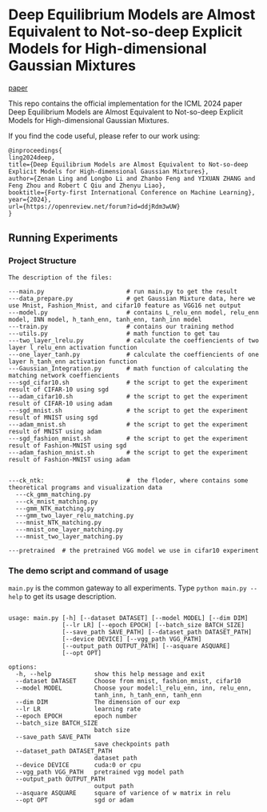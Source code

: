 # Deep Equilibrium Models are Almost Equivalent to Not-so-deep Explicit Models for High-dimensional Gaussian Mixtures

[paper](https://openreview.net/forum?id=ddjRdm3wUW)

This repo contains the official implementation for the ICML 2024 paper Deep Equilibrium Models are Almost Equivalent to Not-so-deep Explicit Models for High-dimensional Gaussian Mixtures.

If you find the code useful, please refer to our work using:

```
@inproceedings{
ling2024deep,
title={Deep Equilibrium Models are Almost Equivalent to Not-so-deep Explicit Models for High-dimensional Gaussian Mixtures},
author={Zenan Ling and Longbo Li and Zhanbo Feng and YIXUAN ZHANG and Feng Zhou and Robert C Qiu and Zhenyu Liao},
booktitle={Forty-first International Conference on Machine Learning},
year={2024},
url={https://openreview.net/forum?id=ddjRdm3wUW}
}
```

## Running Experiments

### Project Structure

```
The description of the files:

---main.py                       # run main.py to get the result
---data_prepare.py               # get Gaussian Mixture data, here we use Mnist, Fashion_Mnist, and cifar10 feature as VGG16 net output
---model.py                      # contains L_relu_enn model, relu_enn model, INN model, h_tanh_enn, tanh_enn, tanh_inn model
---train.py                      # contains our training method
---utils.py                      # math function to get tau
---two_layer_lrelu.py            # calculate the coeffiencients of two layer l_relu_enn activation function
---one_layer_tanh.py             # calculate the coeffiencients of one layer h_tanh_enn activation function
---Gaussian_Integration.py       # math function of calculating the matching network coeffiencients 
---sgd_cifar10.sh                # the script to get the experiment result of CIFAR-10 using sgd
---adam_cifar10.sh             	 # the script to get the experiment result of CIFAR-10 using adam
---sgd_mnist.sh                  # the script to get the experiment result of MNIST using sgd
---adam_mnist.sh                 # the script to get the experiment result of MNIST using adam
---sgd_fashion_mnist.sh          # the script to get the experiment result of Fashion-MNIST using sgd
---adam_fashion_mnist.sh         # the script to get the experiment result of Fashion-MNIST using adam


---ck_ntk:                       #  the floder, where contains some theoretical programs and visualization data
  ---ck_gmm_matching.py
  ---ck_mnist_matching.py
  ---gmm_NTK_matching.py
  ---gmm_two_layer_relu_matching.py
  ---mnist_NTK_matching.py
  ---mnist_one_layer_matching.py
  ---mnist_two_layer_matching.py

---pretrained  # the pretrained VGG model we use in cifar10 experiment

```

### The demo script and command of usage

`main.py` is the common gateway to all experiments. Type `python main.py --help` to get its usage description.

```

usage: main.py [-h] [--dataset DATASET] [--model MODEL] [--dim DIM]
               [--lr LR] [--epoch EPOCH] [--batch_size BATCH_SIZE]
               [--save_path SAVE_PATH] [--dataset_path DATASET_PATH]
               [--device DEVICE] [--vgg_path VGG_PATH]
               [--output_path OUTPUT_PATH] [--asquare ASQUARE]
               [--opt OPT]

options:
  -h, --help            show this help message and exit
  --dataset DATASET     Choose from mnist, fashion_mnist, cifar10
  --model MODEL         Choose your model:l_relu_enn, inn, relu_enn,
                        tanh_inn, h_tanh_enn, tanh_enn
  --dim DIM             The dimension of our exp
  --lr LR               learning rate
  --epoch EPOCH         epoch number
  --batch_size BATCH_SIZE
                        batch size
  --save_path SAVE_PATH
                        save checkpoints path
  --dataset_path DATASET_PATH
                        dataset path
  --device DEVICE       cuda:0 or cpu
  --vgg_path VGG_PATH   pretrained vgg model path
  --output_path OUTPUT_PATH
                        output path
  --asquare ASQUARE     square of varience of w matrix in relu
  --opt OPT             sgd or adam

```
